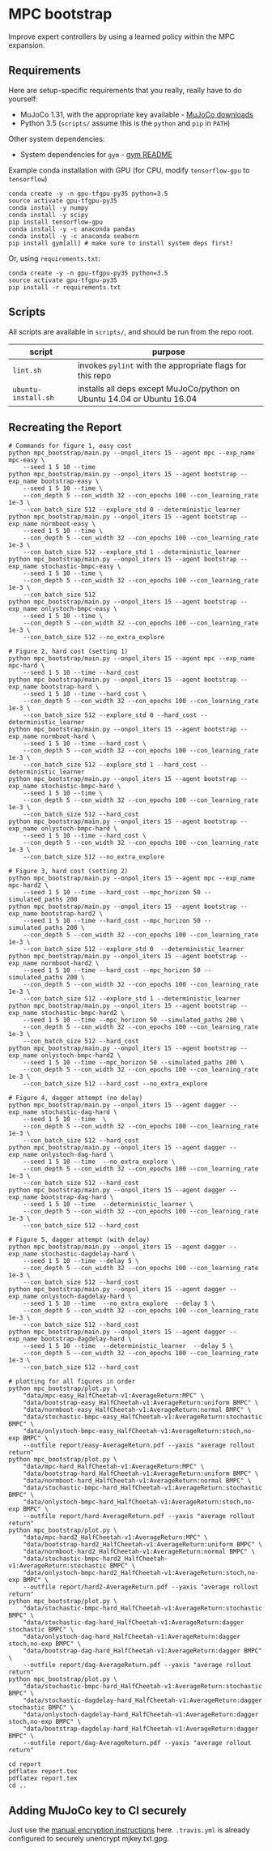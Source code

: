 # MPC bootstrap

Improve expert controllers by using a learned policy within the MPC expansion.

## Requirements

Here are setup-specific requirements that you really, really have to do yourself:

* MuJoCo 1.31, with the appropriate key available - [MuJoCo downloads](https://www.roboti.us/index.html)
* Python 3.5 (`scripts/` assume this is the `python` and `pip` in `PATH`)

Other system dependencies:

* System dependencies for `gym` - [gym README](https://github.com/openai/gym/blob/master/README.rst)

Example conda installation with GPU (for CPU, modify `tensorflow-gpu` to `tensorflow`)

    conda create -y -n gpu-tfgpu-py35 python=3.5
    source activate gpu-tfgpu-py35
    conda install -y numpy
    conda install -y scipy
    pip install tensorflow-gpu
    conda install -y -c anaconda pandas
    conda install -y -c anaconda seaborn
    pip install gym[all] # make sure to install system deps first!

Or, using `requirements.txt`:

    conda create -y -n gpu-tfgpu-py35 python=3.5
    source activate gpu-tfgpu-py35
    pip install -r requirements.txt
    
## Scripts

All scripts are available in `scripts/`, and should be run from the repo root.

| script | purpose |
| ------ | ------- |
| `lint.sh` | invokes `pylint` with the appropriate flags for this repo |
| `ubuntu-install.sh` | installs all deps except MuJoCo/python on Ubuntu 14.04 or Ubuntu 16.04 |

## Recreating the Report

    # Commands for figure 1, easy cost
    python mpc_bootstrap/main.py --onpol_iters 15 --agent mpc --exp_name mpc-easy \
        --seed 1 5 10 --time
    python mpc_bootstrap/main.py --onpol_iters 15 --agent bootstrap --exp_name bootstrap-easy \
        --seed 1 5 10 --time \
        --con_depth 5 --con_width 32 --con_epochs 100 --con_learning_rate 1e-3 \
        --con_batch_size 512 --explore_std 0 --deterministic_learner
    python mpc_bootstrap/main.py --onpol_iters 15 --agent bootstrap --exp_name normboot-easy \
        --seed 1 5 10 --time \
        --con_depth 5 --con_width 32 --con_epochs 100 --con_learning_rate 1e-3 \
        --con_batch_size 512 --explore_std 1 --deterministic_learner
    python mpc_bootstrap/main.py --onpol_iters 15 --agent bootstrap --exp_name stochastic-bmpc-easy \
        --seed 1 5 10 --time \
        --con_depth 5 --con_width 32 --con_epochs 100 --con_learning_rate 1e-3 \
        --con_batch_size 512
    python mpc_bootstrap/main.py --onpol_iters 15 --agent bootstrap --exp_name onlystoch-bmpc-easy \
        --seed 1 5 10 --time \
        --con_depth 5 --con_width 32 --con_epochs 100 --con_learning_rate 1e-3 \
        --con_batch_size 512 --no_extra_explore 

    # Figure 2, hard cost (setting 1)
    python mpc_bootstrap/main.py --onpol_iters 15 --agent mpc --exp_name mpc-hard \
        --seed 1 5 10 --time --hard_cost
    python mpc_bootstrap/main.py --onpol_iters 15 --agent bootstrap --exp_name bootstrap-hard \
        --seed 1 5 10 --time --hard_cost \
        --con_depth 5 --con_width 32 --con_epochs 100 --con_learning_rate 1e-3 \
        --con_batch_size 512 --explore_std 0 --hard_cost --deterministic_learner
    python mpc_bootstrap/main.py --onpol_iters 15 --agent bootstrap --exp_name normboot-hard \
        --seed 1 5 10 --time --hard_cost \
        --con_depth 5 --con_width 32 --con_epochs 100 --con_learning_rate 1e-3 \
        --con_batch_size 512 --explore_std 1 --hard_cost --deterministic_learner
    python mpc_bootstrap/main.py --onpol_iters 15 --agent bootstrap --exp_name stochastic-bmpc-hard \
        --seed 1 5 10 --time \
        --con_depth 5 --con_width 32 --con_epochs 100 --con_learning_rate 1e-3 \
        --con_batch_size 512 --hard_cost
    python mpc_bootstrap/main.py --onpol_iters 15 --agent bootstrap --exp_name onlystoch-bmpc-hard \
        --seed 1 5 10 --time --hard_cost \
        --con_depth 5 --con_width 32 --con_epochs 100 --con_learning_rate 1e-3 \
        --con_batch_size 512 --no_extra_explore 

    # Figure 3, hard cost (setting 2)
    python mpc_bootstrap/main.py --onpol_iters 15 --agent mpc --exp_name mpc-hard2 \
        --seed 1 5 10 --time --hard_cost --mpc_horizon 50 --simulated_paths 200
    python mpc_bootstrap/main.py --onpol_iters 15 --agent bootstrap --exp_name bootstrap-hard2 \
        --seed 1 5 10 --time --hard_cost --mpc_horizon 50 --simulated_paths 200 \
        --con_depth 5 --con_width 32 --con_epochs 100 --con_learning_rate 1e-3 \
        --con_batch_size 512 --explore_std 0  --deterministic_learner
    python mpc_bootstrap/main.py --onpol_iters 15 --agent bootstrap --exp_name normboot-hard2 \
        --seed 1 5 10 --time --hard_cost --mpc_horizon 50 --simulated_paths 200 \
        --con_depth 5 --con_width 32 --con_epochs 100 --con_learning_rate 1e-3 \
        --con_batch_size 512 --explore_std 1 --deterministic_learner
    python mpc_bootstrap/main.py --onpol_iters 15 --agent bootstrap --exp_name stochastic-bmpc-hard2 \
        --seed 1 5 10 --time --mpc_horizon 50 --simulated_paths 200 \
        --con_depth 5 --con_width 32 --con_epochs 100 --con_learning_rate 1e-3 \
        --con_batch_size 512 --hard_cost
    python mpc_bootstrap/main.py --onpol_iters 15 --agent bootstrap --exp_name onlystoch-bmpc-hard2 \
        --seed 1 5 10 --time --mpc_horizon 50 --simulated_paths 200 \
        --con_depth 5 --con_width 32 --con_epochs 100 --con_learning_rate 1e-3 \
        --con_batch_size 512 --hard_cost --no_extra_explore

    # Figure 4, dagger attempt (no delay)
    python mpc_bootstrap/main.py --onpol_iters 15 --agent dagger --exp_name stochastic-dag-hard \
        --seed 1 5 10 --time  \
        --con_depth 5 --con_width 32 --con_epochs 100 --con_learning_rate 1e-3 \
        --con_batch_size 512 --hard_cost
    python mpc_bootstrap/main.py --onpol_iters 15 --agent dagger --exp_name onlystoch-dag-hard \
        --seed 1 5 10 --time  --no_extra_explore \
        --con_depth 5 --con_width 32 --con_epochs 100 --con_learning_rate 1e-3 \
        --con_batch_size 512 --hard_cost
    python mpc_bootstrap/main.py --onpol_iters 15 --agent dagger --exp_name bootstrap-dag-hard \
        --seed 1 5 10 --time  --deterministic_learner \
        --con_depth 5 --con_width 32 --con_epochs 100 --con_learning_rate 1e-3 \
        --con_batch_size 512 --hard_cost

    # Figure 5, dagger attempt (with delay)
    python mpc_bootstrap/main.py --onpol_iters 15 --agent dagger --exp_name stochastic-dagdelay-hard \
        --seed 1 5 10 --time --delay 5 \
        --con_depth 5 --con_width 32 --con_epochs 100 --con_learning_rate 1e-3 \
        --con_batch_size 512 --hard_cost
    python mpc_bootstrap/main.py --onpol_iters 15 --agent dagger --exp_name onlystoch-dagdelay-hard \
        --seed 1 5 10 --time  --no_extra_explore  --delay 5 \
        --con_depth 5 --con_width 32 --con_epochs 100 --con_learning_rate 1e-3 \
        --con_batch_size 512 --hard_cost
    python mpc_bootstrap/main.py --onpol_iters 15 --agent dagger --exp_name bootstrap-dagdelay-hard \
        --seed 1 5 10 --time  --deterministic_learner  --delay 5 \
        --con_depth 5 --con_width 32 --con_epochs 100 --con_learning_rate 1e-3 \
        --con_batch_size 512 --hard_cost

    # plotting for all figures in order
    python mpc_bootstrap/plot.py \
        "data/mpc-easy_HalfCheetah-v1:AverageReturn:MPC" \
        "data/bootstrap-easy_HalfCheetah-v1:AverageReturn:uniform BMPC" \
        "data/normboot-easy_HalfCheetah-v1:AverageReturn:normal BMPC" \
        "data/stochastic-bmpc-easy_HalfCheetah-v1:AverageReturn:stochastic BMPC" \
        "data/onlystoch-bmpc-easy_HalfCheetah-v1:AverageReturn:stoch,no-exp BMPC" \
        --outfile report/easy-AverageReturn.pdf --yaxis "average rollout return"
    python mpc_bootstrap/plot.py \
        "data/mpc-hard_HalfCheetah-v1:AverageReturn:MPC" \
        "data/bootstrap-hard_HalfCheetah-v1:AverageReturn:uniform BMPC" \
        "data/normboot-hard_HalfCheetah-v1:AverageReturn:normal BMPC" \
        "data/stochastic-bmpc-hard_HalfCheetah-v1:AverageReturn:stochastic BMPC" \
        "data/onlystoch-bmpc-hard_HalfCheetah-v1:AverageReturn:stoch,no-exp BMPC" \
        --outfile report/hard-AverageReturn.pdf --yaxis "average rollout return"
    python mpc_bootstrap/plot.py \
        "data/mpc-hard2_HalfCheetah-v1:AverageReturn:MPC" \
        "data/bootstrap-hard2_HalfCheetah-v1:AverageReturn:uniform BMPC" \
        "data/normboot-hard2_HalfCheetah-v1:AverageReturn:normal BMPC" \
        "data/stochastic-bmpc-hard2_HalfCheetah-v1:AverageReturn:stochastic BMPC" \
        "data/onlystoch-bmpc-hard2_HalfCheetah-v1:AverageReturn:stoch,no-exp BMPC" \
        --outfile report/hard2-AverageReturn.pdf --yaxis "average rollout return"
    python mpc_bootstrap/plot.py \
        "data/stochastic-bmpc-hard_HalfCheetah-v1:AverageReturn:stochastic BMPC" \
        "data/stochastic-dag-hard_HalfCheetah-v1:AverageReturn:dagger stochastic BMPC" \
        "data/onlystoch-dag-hard_HalfCheetah-v1:AverageReturn:dagger stoch,no-exp BMPC" \
        "data/bootstrap-dag-hard_HalfCheetah-v1:AverageReturn:dagger BMPC" \
        --outfile report/dag-AverageReturn.pdf --yaxis "average rollout return"
    python mpc_bootstrap/plot.py \
        "data/stochastic-bmpc-hard_HalfCheetah-v1:AverageReturn:stochastic BMPC" \
        "data/stochastic-dagdelay-hard_HalfCheetah-v1:AverageReturn:dagger stochastic BMPC" \
        "data/onlystoch-dagdelay-hard_HalfCheetah-v1:AverageReturn:dagger stoch,no-exp BMPC" \
        "data/bootstrap-dagdelay-hard_HalfCheetah-v1:AverageReturn:dagger BMPC" \
        --outfile report/dag-AverageReturn.pdf --yaxis "average rollout return"

    cd report
    pdflatex report.tex
    pdflatex report.tex
    cd ..

## Adding MuJoCo key to CI securely

Just use the [manual encryption instructions](https://docs.travis-ci.com/user/encrypting-files/#Manual-Encryption) here. `.travis.yml` is already configured to securely unencrypt mjkey.txt.gpg.
